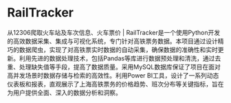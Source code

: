 # RailTracker
从12306爬取火车站及车次信息、火车票价  |  RailTracker是一个使用Python开发的高效数据采集、集成与可视化系统，专门针对高铁票务数据。本项目通过设计精巧的数据爬虫，实现了对高铁票实时数据的自动采集，确保数据的准确性和实时更新。利用先进的数据处理技术，包括Pandas等库进行数据预处理和清洗，通过去重、处理缺失值等手段，提高了数据质量。采用MySQL数据库保证了项目在面对高并发场景时数据存储与检索的高效性。利用Power BI工具，设计了一系列动态仪表板和报表，直观展示了上海高铁票务的价格趋势、班次分布等关键指标，旨在为用户提供全面、深入的数据分析和洞察。

